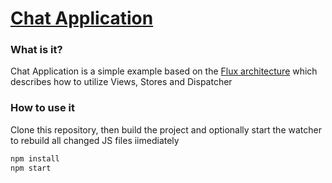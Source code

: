 # [Chat Application](https://github.com/akoshman/flux-chat-example)

### What is it?
Chat Application is a simple example based on the [Flux architecture](https://github.com/facebook/flux) which describes how to utilize Views, Stores and Dispatcher

### How to use it
Clone  this repository, then build the project and optionally start the watcher to rebuild all changed JS files iimediately

```js
npm install
npm start
```
